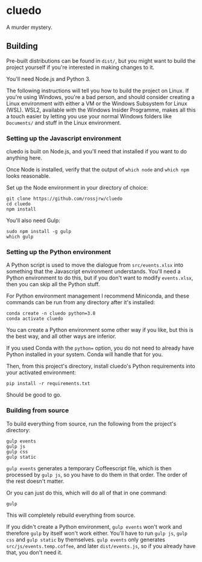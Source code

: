 # cluedo
A murder mystery.

## Building

Pre-built distributions can be found in `dist/`, but you might want to build
the project yourself if you're interested in making changes to it.

You'll need Node.js and Python 3.

The following instructions will tell you how to build the project on Linux. If
you're using Windows, you're a bad person, and should consider creating a Linux
environment with either a VM or the Windows Subsystem for Linux (WSL). WSL2,
available with the Windows Insider Programme, makes all this a touch easier by
letting you use your normal Windows folders like `Documents/` and stuff in the
Linux environment.

### Setting up the Javascript environment

cluedo is built on Node.js, and you'll need that installed if you want to do
anything here.

Once Node is installed, verify that the output of `which node` and `which npm`
looks reasonable.

Set up the Node environment in your directory of choice:
```shell
git clone https://github.com/rossjrw/cluedo
cd cluedo
npm install
```

You'll also need Gulp:
```shell
sudo npm install -g gulp
which gulp
```

### Setting up the Python environment

A Python script is used to move the dialogue from `src/events.xlsx` into
something that the Javascript environment understands. You'll need a Python
environment to do this, but if you don't want to modify `events.xlsx`, then you
can skip all the Python stuff.

For Python environment management I recommend Miniconda, and these commands can
be run from any directory after it's installed:
```shell
conda create -n cluedo python=3.8
conda activate cluedo
```
You can create a Python environment some other way if you like, but this is the
best way, and all other ways are inferior.

If you used Conda with the `python=` option, you do not need to already have
Python installed in your system. Conda will handle that for you.

Then, from this project's directory, install cluedo's Python requirements into
your activated environment:
```shell
pip install -r requirements.txt
```
Should be good to go.

### Building from source

To build everything from source, run the following from the project's
directory:
```shell
gulp events
gulp js
gulp css
gulp static
```
`gulp events` generates a temporary Coffeescript file, which is then processed
by `gulp js`, so you have to do them in that order. The order of the rest
doesn't matter.

Or you can just do this, which will do all of that in one command:
```shell
gulp
```
This will completely rebuild everything from source.

If you didn't create a Python environment, `gulp events` won't work and
therefore `gulp` by itself won't work either. You'll have to run `gulp js`,
`gulp css` and `gulp static` by themselves. `gulp events` only generates
`src/js/events.temp.coffee`, and later `dist/events.js`, so if you already have that, you don't need it.
